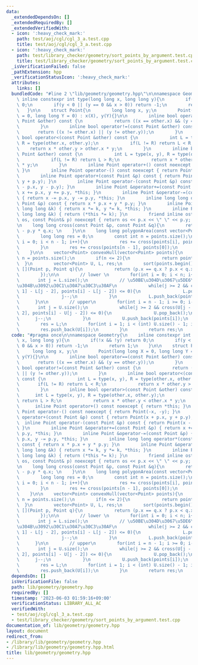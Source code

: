 ```yaml
---
data:
  _extendedDependsOn: []
  _extendedRequiredBy: []
  _extendedVerifiedWith:
  - icon: ':heavy_check_mark:'
    path: test/aoj/cgl/cgl_3_a.test.cpp
    title: test/aoj/cgl/cgl_3_a.test.cpp
  - icon: ':heavy_check_mark:'
    path: test/library_checker/geometry/sort_points_by_argument.test.cpp
    title: test/library_checker/geometry/sort_points_by_argument.test.cpp
  _isVerificationFailed: false
  _pathExtension: hpp
  _verificationStatusIcon: ':heavy_check_mark:'
  attributes:
    links: []
  bundledCode: "#line 2 \"lib/geometry/geometry.hpp\"\n\nnamespace Geometry{\n   \
    \ inline constexpr int type(long long x, long long y){\n        if(!x && !y) return\
    \ 0;\n        if(y < 0 || (y == 0 && x > 0)) return -1;\n        return 1;\n \
    \   }\n\n    struct Point{\n        long long x, y;\n        Point(long long X\
    \ = 0, long long Y = 0) : x(X), y(Y){}\n\n        inline bool operator==(const\
    \ Point &other) const {\n            return ((x == other.x) && (y == other.y));\n\
    \        }\n        inline bool operator!=(const Point &other) const {\n     \
    \       return ((x != other.x) || (y != other.y));\n        }\n        inline\
    \ bool operator<(const Point &other) const {\n            int L = type(x, y),\
    \ R = type(other.x, other.y);\n            if(L != R) return L < R;\n        \
    \    return x * other.y > other.x * y;\n        }\n        inline bool operator>(const\
    \ Point &other) const {\n            int L = type(x, y), R = type(other.x, other.y);\n\
    \            if(L != R) return L > R;\n            return x * other.y < other.x\
    \ * y;\n        }\n        inline Point operator+() const noexcept { return *this;\
    \ }\n        inline Point operator-() const noexcept { return Point(-x, -y); }\n\
    \        inline Point operator+(const Point &p) const { return Point(x + p.x,\
    \ y + p.y); }\n        inline Point operator-(const Point &p) const { return Point(x\
    \ - p.x, y - p.y); }\n        inline Point &operator+=(const Point &p) { return\
    \ x += p.x, y += p.y, *this; }\n        inline Point &operator-=(const Point &p)\
    \ { return x -= p.x, y -= p.y, *this; }\n        inline long long operator*(const\
    \ Point &p) const { return x * p.x + y * p.y; }\n        inline Point &operator*=(const\
    \ long long &k) { return x *= k, y *= k, *this; }\n        inline Point operator*(const\
    \ long long &k) { return (*this *= k); }\n        friend inline ostream& operator<<(ostream&\
    \ os, const Point& p) noexcept { return os << p.x << \" \" << p.y; }\n    };\n\
    \n    long long cross(const Point &p, const Point &q){\n        return p.x * q.y\
    \ - p.y * q.x; \n    }\n\n    long long polygonArea(const vector<Point> &points){\n\
    \        long long res = 0;\n        const int n = points.size();\n        for(int\
    \ i = 0; i < n - 1; i++){\n            res += cross(points[i], points[i + 1]);\n\
    \        }\n        res += cross(points[n - 1], points[0]);\n        return res;\n\
    \    }\n\n    vector<Point> convexHull(vector<Point> points){\n        const int\
    \ n = points.size();\n        if(n <= 2){\n            return points;\n      \
    \  }\n        vector<Point> U, L, res;\n        sort(points.begin(), points.end(),\
    \ [](Point p, Point q){\n            return (p.x == q.x ? p.x < q.x : p.y < q.y);\n\
    \        });\n\n        // lower \n        for(int i = 0; i < n; i++){\n     \
    \       int j = L.size();\n            // \u50BE\u304D\u3067\u5DE6\u56DE\u308A\
    \u304B\u3092\u30C1\u30A7\u30C3\u30AF\n            while(j >= 2 && cross(L[j -\
    \ 1] - L[j - 2], points[i] - L[j - 2]) <= 0){\n                L.pop_back();\n\
    \                j--;\n            }\n            L.push_back(points[i]);\n  \
    \      }\n\n        // upper\n        for(int i = n - 1; i >= 0; i--){\n     \
    \       int j = U.size();\n            while(j >= 2 && cross(U[j - 1] - U[j -\
    \ 2], points[i] - U[j - 2]) <= 0){\n                U.pop_back();\n          \
    \      j--;\n            }\n            U.push_back(points[i]);\n        }\n\n\
    \        res = L;\n        for(int i = 1; i < (int) U.size() - 1; i++){\n    \
    \        res.push_back(U[i]);\n        }\n        return res;\n    }\n}\n"
  code: "#pragma once\n\nnamespace Geometry{\n    inline constexpr int type(long long\
    \ x, long long y){\n        if(!x && !y) return 0;\n        if(y < 0 || (y ==\
    \ 0 && x > 0)) return -1;\n        return 1;\n    }\n\n    struct Point{\n   \
    \     long long x, y;\n        Point(long long X = 0, long long Y = 0) : x(X),\
    \ y(Y){}\n\n        inline bool operator==(const Point &other) const {\n     \
    \       return ((x == other.x) && (y == other.y));\n        }\n        inline\
    \ bool operator!=(const Point &other) const {\n            return ((x != other.x)\
    \ || (y != other.y));\n        }\n        inline bool operator<(const Point &other)\
    \ const {\n            int L = type(x, y), R = type(other.x, other.y);\n     \
    \       if(L != R) return L < R;\n            return x * other.y > other.x * y;\n\
    \        }\n        inline bool operator>(const Point &other) const {\n      \
    \      int L = type(x, y), R = type(other.x, other.y);\n            if(L != R)\
    \ return L > R;\n            return x * other.y < other.x * y;\n        }\n  \
    \      inline Point operator+() const noexcept { return *this; }\n        inline\
    \ Point operator-() const noexcept { return Point(-x, -y); }\n        inline Point\
    \ operator+(const Point &p) const { return Point(x + p.x, y + p.y); }\n      \
    \  inline Point operator-(const Point &p) const { return Point(x - p.x, y - p.y);\
    \ }\n        inline Point &operator+=(const Point &p) { return x += p.x, y +=\
    \ p.y, *this; }\n        inline Point &operator-=(const Point &p) { return x -=\
    \ p.x, y -= p.y, *this; }\n        inline long long operator*(const Point &p)\
    \ const { return x * p.x + y * p.y; }\n        inline Point &operator*=(const\
    \ long long &k) { return x *= k, y *= k, *this; }\n        inline Point operator*(const\
    \ long long &k) { return (*this *= k); }\n        friend inline ostream& operator<<(ostream&\
    \ os, const Point& p) noexcept { return os << p.x << \" \" << p.y; }\n    };\n\
    \n    long long cross(const Point &p, const Point &q){\n        return p.x * q.y\
    \ - p.y * q.x; \n    }\n\n    long long polygonArea(const vector<Point> &points){\n\
    \        long long res = 0;\n        const int n = points.size();\n        for(int\
    \ i = 0; i < n - 1; i++){\n            res += cross(points[i], points[i + 1]);\n\
    \        }\n        res += cross(points[n - 1], points[0]);\n        return res;\n\
    \    }\n\n    vector<Point> convexHull(vector<Point> points){\n        const int\
    \ n = points.size();\n        if(n <= 2){\n            return points;\n      \
    \  }\n        vector<Point> U, L, res;\n        sort(points.begin(), points.end(),\
    \ [](Point p, Point q){\n            return (p.x == q.x ? p.x < q.x : p.y < q.y);\n\
    \        });\n\n        // lower \n        for(int i = 0; i < n; i++){\n     \
    \       int j = L.size();\n            // \u50BE\u304D\u3067\u5DE6\u56DE\u308A\
    \u304B\u3092\u30C1\u30A7\u30C3\u30AF\n            while(j >= 2 && cross(L[j -\
    \ 1] - L[j - 2], points[i] - L[j - 2]) <= 0){\n                L.pop_back();\n\
    \                j--;\n            }\n            L.push_back(points[i]);\n  \
    \      }\n\n        // upper\n        for(int i = n - 1; i >= 0; i--){\n     \
    \       int j = U.size();\n            while(j >= 2 && cross(U[j - 1] - U[j -\
    \ 2], points[i] - U[j - 2]) <= 0){\n                U.pop_back();\n          \
    \      j--;\n            }\n            U.push_back(points[i]);\n        }\n\n\
    \        res = L;\n        for(int i = 1; i < (int) U.size() - 1; i++){\n    \
    \        res.push_back(U[i]);\n        }\n        return res;\n    }\n}"
  dependsOn: []
  isVerificationFile: false
  path: lib/geometry/geometry.hpp
  requiredBy: []
  timestamp: '2023-06-03 01:59:16+09:00'
  verificationStatus: LIBRARY_ALL_AC
  verifiedWith:
  - test/aoj/cgl/cgl_3_a.test.cpp
  - test/library_checker/geometry/sort_points_by_argument.test.cpp
documentation_of: lib/geometry/geometry.hpp
layout: document
redirect_from:
- /library/lib/geometry/geometry.hpp
- /library/lib/geometry/geometry.hpp.html
title: lib/geometry/geometry.hpp
---
```

